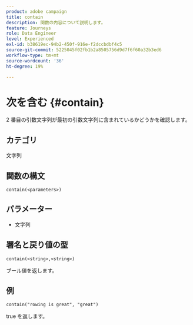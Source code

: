 ```yaml
---
product: adobe campaign
title: contain
description: 関数の内容について説明します。
feature: Journeys
role: Data Engineer
level: Experienced
exl-id: b38619ec-94b2-450f-916e-f2dccbdbf4c5
source-git-commit: 5225045f02fb1b2a8505756d9d7f6f60a32b3ed6
workflow-type: tm+mt
source-wordcount: '36'
ht-degree: 19%

---
```


# 次を含む {#contain}

2 番目の引数文字列が最初の引数文字列に含まれているかどうかを確認します。

## カテゴリ

文字列

## 関数の構文

`contain(<parameters>)`

## パラメーター

* 文字列

## 署名と戻り値の型

`contain(<string>,<string>)`

ブール値を返します。

## 例

`contain("rowing is great", "great")`

true を返します。
